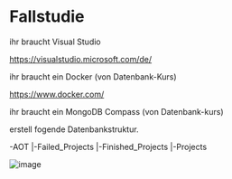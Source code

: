# Fallstudie

ihr braucht Visual Studio

https://visualstudio.microsoft.com/de/

ihr braucht ein Docker (von Datenbank-Kurs)

https://www.docker.com/

ihr braucht ein MongoDB Compass (von Datenbank-kurs)

erstell fogende Datenbankstruktur.

-AOT
|-Failed_Projects
|-Finished_Projects
|-Projects

![image](https://github.com/user-attachments/assets/1f4b9850-c4ed-49f1-8910-9926b8907e38)
